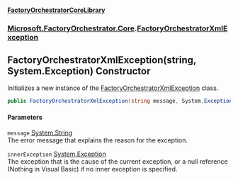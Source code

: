 #### [FactoryOrchestratorCoreLibrary](./FactoryOrchestratorCoreLibrary.md 'FactoryOrchestratorCoreLibrary')
### [Microsoft.FactoryOrchestrator.Core](./Microsoft-FactoryOrchestrator-Core.md 'Microsoft.FactoryOrchestrator.Core').[FactoryOrchestratorXmlException](./Microsoft-FactoryOrchestrator-Core-FactoryOrchestratorXmlException.md 'Microsoft.FactoryOrchestrator.Core.FactoryOrchestratorXmlException')
## FactoryOrchestratorXmlException(string, System.Exception) Constructor
Initializes a new instance of the [FactoryOrchestratorXmlException](./Microsoft-FactoryOrchestrator-Core-FactoryOrchestratorXmlException.md 'Microsoft.FactoryOrchestrator.Core.FactoryOrchestratorXmlException') class.  
```csharp
public FactoryOrchestratorXmlException(string message, System.Exception innerException);
```
#### Parameters
<a name='Microsoft-FactoryOrchestrator-Core-FactoryOrchestratorXmlException-FactoryOrchestratorXmlException(string_System-Exception)-message'></a>
`message` [System.String](https://docs.microsoft.com/en-us/dotnet/api/System.String 'System.String')  
The error message that explains the reason for the exception.  
  
<a name='Microsoft-FactoryOrchestrator-Core-FactoryOrchestratorXmlException-FactoryOrchestratorXmlException(string_System-Exception)-innerException'></a>
`innerException` [System.Exception](https://docs.microsoft.com/en-us/dotnet/api/System.Exception 'System.Exception')  
The exception that is the cause of the current exception, or a null reference (Nothing in Visual Basic) if no inner exception is specified.  
  
